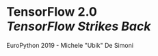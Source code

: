 <!-- classes: title -->
# TensorFlow 2.0 <br />*TensorFlow Strikes Back* <br />

EuroPython 2019 - Michele "Ubik" De Simoni
